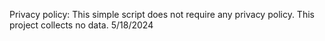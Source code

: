 Privacy policy:
This simple script does not require any privacy policy. This project collects no data. 5/18/2024
